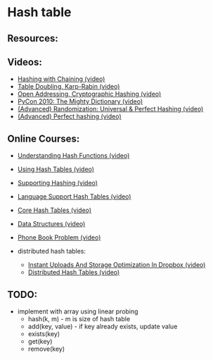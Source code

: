 <!--
@Author: Anas Aboureada <anas>
@Date:   Mon, 20th Mar 2017, T 19:04 +01:00
@Email:  me@anasaboureada.com
@Last modified by:   anas
@Last modified time: Mon, 20th Mar 2017, T 19:06 +01:00
@License: MIT License
@Copyright: Copyright (c) 2017 Anas Aboureada <me@anasaboureada.com>
-->

# Hash table

## Resources:

## Videos:

-   [Hashing with Chaining (video)](https://www.youtube.com/watch?v=0M_kIqhwbFo&list=PLUl4u3cNGP61Oq3tWYp6V_F-5jb5L2iHb&index=8)
-   [Table Doubling, Karp-Rabin (video)](https://www.youtube.com/watch?v=BRO7mVIFt08&index=9&list=PLUl4u3cNGP61Oq3tWYp6V_F-5jb5L2iHb)
-   [Open Addressing, Cryptographic Hashing (video)](https://www.youtube.com/watch?v=rvdJDijO2Ro&index=10&list=PLUl4u3cNGP61Oq3tWYp6V_F-5jb5L2iHb)
-   [PyCon 2010: The Mighty Dictionary (video)](https://www.youtube.com/watch?v=C4Kc8xzcA68)
-   [(Advanced) Randomization: Universal & Perfect Hashing (video)](https://www.youtube.com/watch?v=z0lJ2k0sl1g&list=PLUl4u3cNGP6317WaSNfmCvGym2ucw3oGp&index=11)
-   [(Advanced) Perfect hashing (video)](https://www.youtube.com/watch?v=N0COwN14gt0&list=PL2B4EEwhKD-NbwZ4ezj7gyc_3yNrojKM9&index=4)

## Online Courses:

-   [Understanding Hash Functions (video)](https://www.lynda.com/Developer-Programming-Foundations-tutorials/Understanding-hash-functions/149042/177126-4.html)
-   [Using Hash Tables (video)](https://www.lynda.com/Developer-Programming-Foundations-tutorials/Using-hash-tables/149042/177127-4.html)
-   [Supporting Hashing (video)](https://www.lynda.com/Developer-Programming-Foundations-tutorials/Supporting-hashing/149042/177128-4.html)
-   [Language Support Hash Tables (video)](https://www.lynda.com/Developer-Programming-Foundations-tutorials/Language-support-hash-tables/149042/177129-4.html)
-   [Core Hash Tables (video)](https://www.coursera.org/learn/data-structures-optimizing-performance/lecture/m7UuP/core-hash-tables)
-   [Data Structures (video)](https://www.coursera.org/learn/data-structures/home/week/3)
-   [Phone Book Problem (video)](https://www.coursera.org/learn/data-structures/lecture/NYZZP/phone-book-problem)

-   distributed hash tables:

    -   [Instant Uploads And Storage Optimization In Dropbox (video)](https://www.coursera.org/learn/data-structures/lecture/DvaIb/instant-uploads-and-storage-optimization-in-dropbox)
    -   [Distributed Hash Tables (video)](https://www.coursera.org/learn/data-structures/lecture/tvH8H/distributed-hash-tables)

## TODO:

-   implement with array using linear probing
    -   hash(k, m) - m is size of hash table
    -   add(key, value) - if key already exists, update value
    -   exists(key)
    -   get(key)
    -   remove(key)
